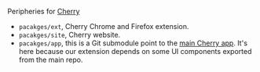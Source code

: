 Peripheries for [Cherry](https://github.com/haishanh/cherry)

- `pacakges/ext`, Cherry Chrome and Firefox extension.
- `pacakges/site`, Cherry website.
- `pacakges/app`, this is a Git submodule point to the [main Cherry app](https://github.com/haishanh/cherry). It's here because our extension depends on some UI components exported from the main repo.
